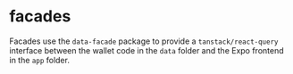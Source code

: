 # facades

Facades use the `data-facade` package to provide a `tanstack/react-query` interface between the wallet code in the `data` folder and the Expo frontend in the `app` folder.
